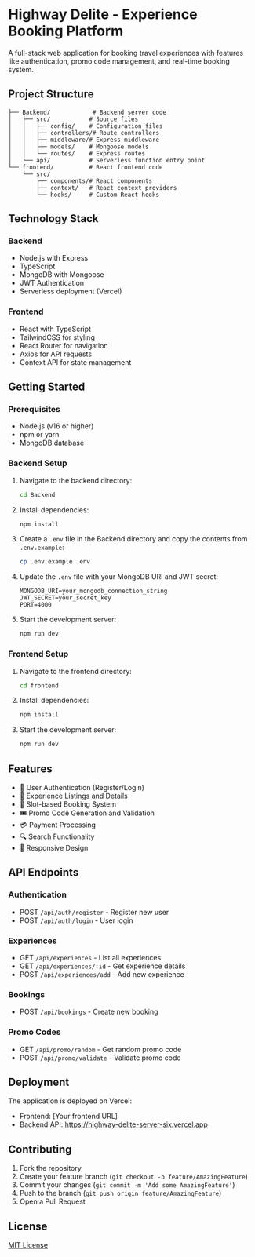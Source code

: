 # Highway Delite - Experience Booking Platform

A full-stack web application for booking travel experiences with features like authentication, promo code management, and real-time booking system.

## Project Structure

```
├── Backend/            # Backend server code
│   ├── src/           # Source files
│   │   ├── config/    # Configuration files
│   │   ├── controllers/# Route controllers
│   │   ├── middleware/# Express middleware
│   │   ├── models/    # Mongoose models
│   │   └── routes/    # Express routes
│   └── api/           # Serverless function entry point
└── frontend/          # React frontend code
    └── src/
        ├── components/# React components
        ├── context/   # React context providers
        └── hooks/     # Custom React hooks
```

## Technology Stack

### Backend
- Node.js with Express
- TypeScript
- MongoDB with Mongoose
- JWT Authentication
- Serverless deployment (Vercel)

### Frontend
- React with TypeScript
- TailwindCSS for styling
- React Router for navigation
- Axios for API requests
- Context API for state management

## Getting Started

### Prerequisites

- Node.js (v16 or higher)
- npm or yarn
- MongoDB database

### Backend Setup

1. Navigate to the backend directory:
   ```bash
   cd Backend
   ```

2. Install dependencies:
   ```bash
   npm install
   ```

3. Create a `.env` file in the Backend directory and copy the contents from `.env.example`:
   ```bash
   cp .env.example .env
   ```

4. Update the `.env` file with your MongoDB URI and JWT secret:
   ```
   MONGODB_URI=your_mongodb_connection_string
   JWT_SECRET=your_secret_key
   PORT=4000
   ```

5. Start the development server:
   ```bash
   npm run dev
   ```

### Frontend Setup

1. Navigate to the frontend directory:
   ```bash
   cd frontend
   ```

2. Install dependencies:
   ```bash
   npm install
   ```

3. Start the development server:
   ```bash
   npm run dev
   ```

## Features

- 🔐 User Authentication (Register/Login)
- 🎫 Experience Listings and Details
- 📅 Slot-based Booking System
- 🎟️ Promo Code Generation and Validation
- 💳 Payment Processing
- 🔍 Search Functionality
- 📱 Responsive Design

## API Endpoints

### Authentication
- POST `/api/auth/register` - Register new user
- POST `/api/auth/login` - User login

### Experiences
- GET `/api/experiences` - List all experiences
- GET `/api/experiences/:id` - Get experience details
- POST `/api/experiences/add` - Add new experience

### Bookings
- POST `/api/bookings` - Create new booking

### Promo Codes
- GET `/api/promo/random` - Get random promo code
- POST `/api/promo/validate` - Validate promo code

## Deployment

The application is deployed on Vercel:
- Frontend: [Your frontend URL]
- Backend API: https://highway-delite-server-six.vercel.app

## Contributing

1. Fork the repository
2. Create your feature branch (`git checkout -b feature/AmazingFeature`)
3. Commit your changes (`git commit -m 'Add some AmazingFeature'`)
4. Push to the branch (`git push origin feature/AmazingFeature`)
5. Open a Pull Request

## License

[MIT License](LICENSE)